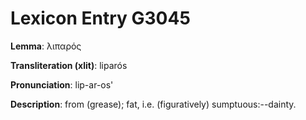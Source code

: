 # Lexicon Entry G3045

**Lemma**: λιπαρός

**Transliteration (xlit)**: liparós

**Pronunciation**: lip-ar-os'

**Description**:
from  (grease); fat, i.e. (figuratively) sumptuous:--dainty.
